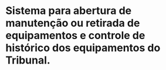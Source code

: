 <h1>Sistema para abertura de manutenção ou retirada de equipamentos e controle de histórico dos equipamentos do Tribunal.</h1>
